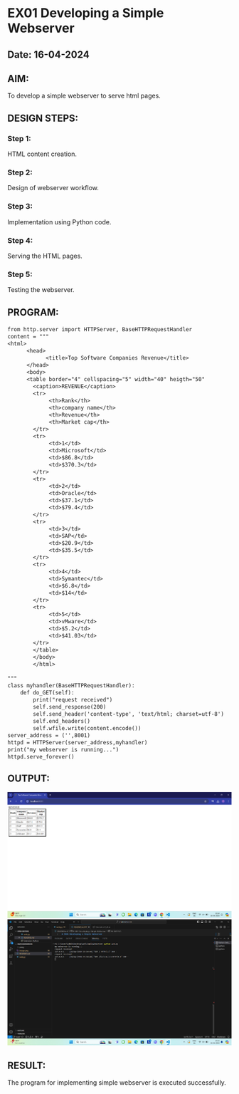 # EX01 Developing a Simple Webserver
## Date: 16-04-2024

## AIM:
To develop a simple webserver to serve html pages.

## DESIGN STEPS:
### Step 1: 
HTML content creation.

### Step 2:
Design of webserver workflow.

### Step 3:
Implementation using Python code.

### Step 4:
Serving the HTML pages.

### Step 5:
Testing the webserver.

## PROGRAM:
```
from http.server import HTTPServer, BaseHTTPRequestHandler
content = """
<html>
      <head> 
            <title>Top Software Companies Revenue</title>
      </head>
      <body>
      <table border="4" cellspacing="5" width="40" heigth="50"
        <caption>REVENUE</caption>
        <tr>
             <th>Rank</th>
             <th>company name</th>
             <th>Revenue</th>
             <th>Market cap</th>
        </tr>
        <tr>
             <td>1</td>
             <td>Microsoft</td>
             <td>$86.8</td>
             <td>$370.3</td>
        </tr>
        <tr>
             <td>2</td>
             <td>Oracle</td>
             <td>$37.1</td>
             <td>$79.4</td>
        </tr>
        <tr>
             <td>3</td>
             <td>SAP</td>
             <td>$20.9</td>
             <td>$35.5</td>
        </tr>
        <tr>
             <td>4</td>
             <td>Symantec</td>
             <td>$6.8</td>
             <td>$14</td>
        </tr>
        <tr>
             <td>5</td>
             <td>vMware</td>
             <td>$5.2</td>
             <td>$41.03</td>  
        </tr>
        </table>
        </body>
        </html>      

"""
class myhandler(BaseHTTPRequestHandler):
    def do_GET(self):
        print("request received")
        self.send_response(200)
        self.send_header('content-type', 'text/html; charset=utf-8')
        self.end_headers()
        self.wfile.write(content.encode())
server_address = ('',8001)
httpd = HTTPServer(server_address,myhandler)
print("my webserver is running...")
httpd.serve_forever()
```

## OUTPUT:
![alt text](image.png)
![alt text](image-1.png)
## RESULT:
The program for implementing simple webserver is executed successfully.
